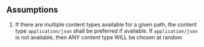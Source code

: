 ## Assumptions
1. If there are multiple content types available for a given path, the content type
   `application/json` shall be preferred if available. If `application/json` is not
   available, then ANY content type WILL be chosen at random 